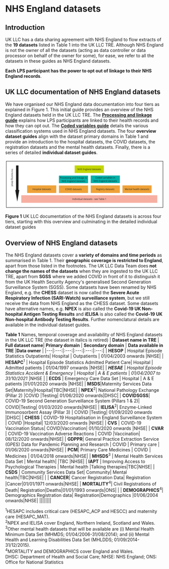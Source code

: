 # NHS England datasets
## Introduction  
UK LLC has a data sharing agreement with NHS England to flow extracts of the **19 datasets** listed in Table 1 into the UK LLC TRE. Although NHS England is not the owner of all the datasets (acting as data controller or data processor on behalf of the owner for some), for ease, we refer to all the datasets in these guides as NHS England datasets.  

**Each LPS participant has the power to opt out of linkage to their NHS England records**.  


## UK LLC documentation of NHS England datasets
We have organised our NHS England data documentation into four tiers as explained in Figure 1. This initial guide provides an overview of the NHS England datasets held in the UK LLC TRE. The [**Processing and linkage guide**](../NHS_England/Linkage%20and%20processing/) explains how LPS participants are linked to their health records and how they can opt out. The [**Coded variables guide**](../NHS_England/Coding/coding_intro.md) details the various classification systems used in NHS England datasets. The four **overview dataset guides** align with the dataset primary domains in Table 1 and provide an introduction to the hospital datasets, the COVID datasets, the registration datasets and the mental health datasets. Finally, there is a series of detailed **individual dataset guides**.  
</br>
<img src="../../images/NHSE_IntroDocumentation_Figure1.jpg" width="700"/>

**Figure 1** UK LLC documentation of the NHS England datasets is across four tiers, starting with this overview and culminating in the detailed individual dataset guides
## Overview of NHS England datasets
The NHS England datasets cover a **variety of domains and time periods** as summarised in Table 1. Their **geographic coverage is restricted to England**, apart from those listed in the footnotes. The UK LLC Data Team does **not change the names of the datasets** when they are ingested to the UK LLC TRE, apart from **SGSS** where we added COVID in front of it to distinguish it from the UK Health Security Agency's generalised Second Generation Surveillance System (SGSS). Some datasets have been renamed by NHS England, e.g. the **CHESS** dataset is now called the **Severe Acute Respiratory Infection (SARI-Watch) surveillance system**, but we still receive the data from NHS England as the CHESS dataset. Some datasets have alternative names, e.g. **NPEX** is also called the **Covid-19 UK Non-hospital Antigen Testing Results** and **iELISA** is also called the **Covid-19 UK Non-hospital Antibody Testing Results**. Further nomenclatural details are available in the individual dataset guides.     

**Table 1** Names, temporal coverage and availability of NHS England datasets in the UK LLC TRE (the dataset in italics is retired) 
| **Dataset name in TRE** | **Full dataset name**| **Primary  domain** | **Secondary domain** | **Data available in TRE** |**Data owner** |
|---|:---:|:---:|:---:|:---:|:---:|
| **HESOP** | Hospital Episode Statistics Outpatients| Hospital | Outpatients | 01/04/2003 onwards |NHSE|
| **HESAPC**<sup>1</sup>  | Hospital Episode Statistics Admitted Patient Care| Hospital | Admitted patients  | 01/04/1997 onwards |NHSE|
| ***HESAE*** | *Hospital Episode Statistics Accident & Emergency* | *Hospital* | *A & E patients* | *01/04/2007 to 31/10/2021* |NHSE   |
| **ECDS** | Emergency Care Data Set | Hospital | A & E patients |01/01/2020 onwards |NHSE|
| **MSDS**|Maternity Services Data Set|Maternity|Hospital|TBC|NHSE| 
| **NPEX**<sup>2</sup>| National Pathology Exchange (Pillar 2) |COVID |Testing| 01/06/2020 onwards|DHSC|
| **COVIDSGSS**| COVID-19 Second Generation Surveillance System (Pillars 1 & 2)| COVID|Testing| 01/03/2020 onwards|NHSE|
| **IELISA**<sup>2</sup>| Enzyme-Linked Immunosorbent Assay (Pillar 3) | COVID |Testing| 01/09/2020 onwards |DHSC|
| **CHESS** | COVID-19 Hospitalisation in England Surveillance System  | COVID |Hospital| 12/03/2020 onwards |NHSE|
| **CVS** | COVID-19 Vaccination Status| COVID|Vaccination| 01/10/2020 onwards |NHSE|
| **CVAR** | COVID-19 Vaccination Adverse Reactions  | COVID |Vaccination| 08/12/2020 onwards|NHSE|
| **GDPPR**| General Practice Extraction Service (GPES) Data for Pandemic Planning and Research | COVID | Primary care  | 01/06/2020 onwards|NHSE|
| **PCM**| Primary Care Medicines | COVID | Medicines  | 01/04/2018 onwards|NHSE| 
| **MHSDS**<sup>3</sup> | Mental Health Services Data Set | Mental health| |TBC |NHSE|
| **IAPT** | Improving Access to Psychological Therapies | Mental health |Talking therapies|TBC|NHSE|
| **CSDS** | Community Services Data Set| Community| Mental health|TBC|NHSE|                 |
| **CANCER**| Cancer Registration Data| Registration |Cancer|01/01/1971 onwards|NHSE|
| **MORTALITY**<sup>4</sup>| Civil Registrations of  Death| Registration|Deaths|01/01/1993 onwards|ONS|     |
| **DEMOGRAPHICS**<sup>4</sup>| Demographics Registration data| Registration|Demographics |01/06/2004 onwards|NHSE|
||||||||

<sup>1</sup>HESAPC includes critical care (HESAPC_ACP and HESCC) and maternity care (HESAPC_MAT).  
<sup>2</sup>NPEX and IELISA cover England, Northern Ireland, Scotland and Wales.  
<sup>3</sup>Other mental health datasets that will be available are (i) Mental Health Minimum Data Set (MHMDS; 01/04/2006-31/08/2014); and (ii) Mental Health and Learning Disabilities Data Set (MHLDDS; 01/09/2014-31/12/2015).  
<sup>4</sup>MORTALITY and DEMOGRAPHICS cover England and Wales.  
DHSC: Department of Health and Social Care; NHSE: NHS England; ONS: Office for National Statistics




